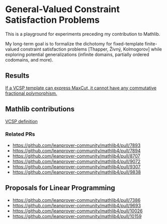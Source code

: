 # General-Valued Constraint Satisfaction Problems

This is a playground for experiments preceding my contribution to Mathlib.

My long-term goal is to formalize the dichotomy for fixed-template finite-valued constraint satisfaction problems [Thapper, Živný, Kolmogorov] while exploring potential generalizations (infinite domains, partially ordered codomains, and more).

## Results

[If a VCSP template can express MaxCut, it cannot have any commutative fractional polymorphism.](https://github.com/madvorak/vcsp/blob/61cacff2ba620f00657091a21fddbd4495a0c746/VCSP/Hardness.lean#L335)

## Mathlib contributions

[VCSP definition](https://github.com/leanprover-community/mathlib4/blob/master/Mathlib/Combinatorics/Optimization/ValuedCSP.lean)

### Related PRs
* https://github.com/leanprover-community/mathlib4/pull/7893
* https://github.com/leanprover-community/mathlib4/pull/7894
* https://github.com/leanprover-community/mathlib4/pull/8707
* https://github.com/leanprover-community/mathlib4/pull/9072
* https://github.com/leanprover-community/mathlib4/pull/9307
* https://github.com/leanprover-community/mathlib4/pull/9838

## Proposals for Linear Programming
* https://github.com/leanprover-community/mathlib4/pull/7386
* https://github.com/leanprover-community/mathlib4/pull/9693
* https://github.com/leanprover-community/mathlib4/pull/10026
* https://github.com/leanprover-community/mathlib4/pull/10159
